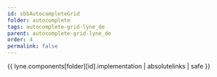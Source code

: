 ```yaml
---
id: sbbAutocompleteGrid
folder: autocomplete
tags: autocomplete-grid-lyne_de
parent: autocomplete-grid-lyne_de
order: 4
permalink: false  
---
```

{{ lyne.components[folder][id].implementation | absolutelinks | safe }}


